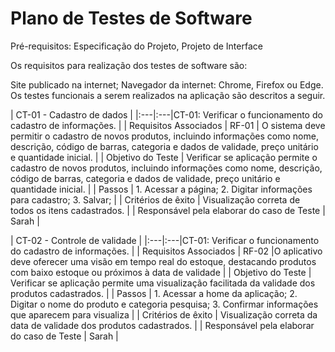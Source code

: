 # Plano de Testes de Software

Pré-requisitos: Especificação do Projeto, Projeto de Interface

Os requisitos para realização dos testes de software são:

Site publicado na internet;
Navegador da internet: Chrome, Firefox ou Edge.
Os testes funcionais a serem realizados na aplicação são descritos a seguir.

| CT-01 - Cadastro de dados |
|:---|:---|CT-01: Verificar o funcionamento do cadastro de informações. |
| Requisitos Associados | RF-01 | O sistema deve permitir o cadastro de novos produtos, incluindo informações como nome, descrição, código de barras, categoria e dados de validade, preço unitário e quantidade inicial. | 
| Objetivo do Teste | Verificar se aplicação permite o cadastro de novos produtos, incluindo informações como nome, descrição, código de barras, categoria e dados de validade, preço unitário e quantidade inicial. |
| Passos | 1. Acessar a página; 2. Digitar informações para cadastro; 3. Salvar; | 
| Critérios de êxito | Visualização correta de todos os itens cadastrados. | 
| Responsável pela elaborar do caso de Teste | Sarah | 

| CT-02 - Controle de validade |
|:---|:---|CT-01: Verificar o funcionamento do cadastro de informações. |
| Requisitos Associados | RF-02 |O aplicativo deve oferecer uma visão em tempo real do estoque, destacando produtos com baixo estoque ou próximos à data de validade | 
| Objetivo do Teste | Verificar se aplicação permite uma visualização facilitada da validade dos produtos cadastrados. |
| Passos | 1. Acessar a home da aplicação; 2. Digitar o nome do produto e categoria pesquisa; 3. Confirmar informações que aparecem para visualiza | 
| Critérios de êxito | Visualização correta da data de validade dos produtos cadastrados. | 
| Responsável pela elaborar do caso de Teste | Sarah | 


